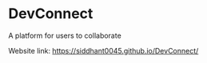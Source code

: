 # DevConnect
 A platform for users to collaborate

Website link: https://siddhant0045.github.io/DevConnect/
